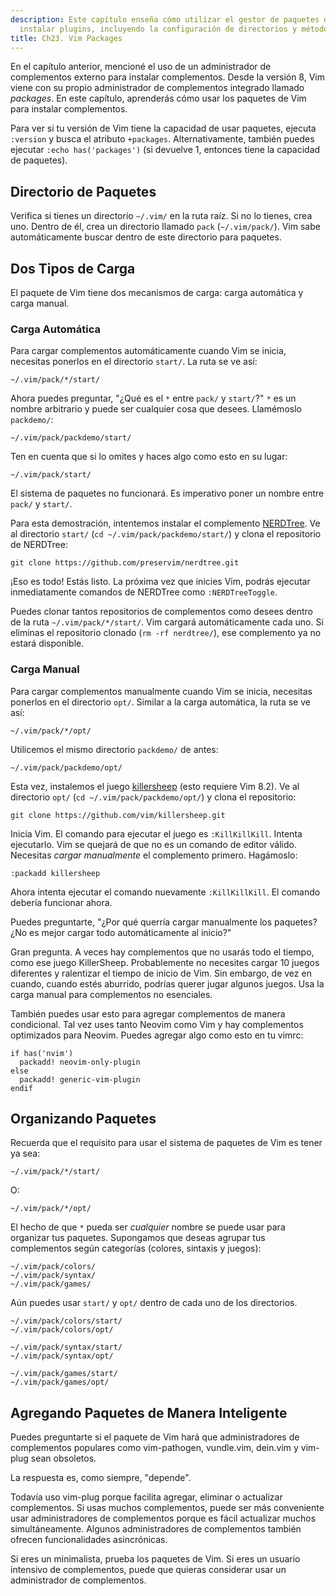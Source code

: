 ```yaml
---
description: Este capítulo enseña cómo utilizar el gestor de paquetes de Vim para
  instalar plugins, incluyendo la configuración de directorios y métodos de carga.
title: Ch23. Vim Packages
---
```


En el capítulo anterior, mencioné el uso de un administrador de complementos externo para instalar complementos. Desde la versión 8, Vim viene con su propio administrador de complementos integrado llamado *packages*. En este capítulo, aprenderás cómo usar los paquetes de Vim para instalar complementos.

Para ver si tu versión de Vim tiene la capacidad de usar paquetes, ejecuta `:version` y busca el atributo `+packages`. Alternativamente, también puedes ejecutar `:echo has('packages')` (si devuelve 1, entonces tiene la capacidad de paquetes).

## Directorio de Paquetes

Verifica si tienes un directorio `~/.vim/` en la ruta raíz. Si no lo tienes, crea uno. Dentro de él, crea un directorio llamado `pack` (`~/.vim/pack/`). Vim sabe automáticamente buscar dentro de este directorio para paquetes.

## Dos Tipos de Carga

El paquete de Vim tiene dos mecanismos de carga: carga automática y carga manual.

### Carga Automática

Para cargar complementos automáticamente cuando Vim se inicia, necesitas ponerlos en el directorio `start/`. La ruta se ve así:

```shell
~/.vim/pack/*/start/
```

Ahora puedes preguntar, "¿Qué es el `*` entre `pack/` y `start/`?" `*` es un nombre arbitrario y puede ser cualquier cosa que desees. Llamémoslo `packdemo/`:

```shell
~/.vim/pack/packdemo/start/
```

Ten en cuenta que si lo omites y haces algo como esto en su lugar:

```shell
~/.vim/pack/start/
```

El sistema de paquetes no funcionará. Es imperativo poner un nombre entre `pack/` y `start/`.

Para esta demostración, intentemos instalar el complemento [NERDTree](https://github.com/preservim/nerdtree). Ve al directorio `start/` (`cd ~/.vim/pack/packdemo/start/`) y clona el repositorio de NERDTree:

```shell
git clone https://github.com/preservim/nerdtree.git
```

¡Eso es todo! Estás listo. La próxima vez que inicies Vim, podrás ejecutar inmediatamente comandos de NERDTree como `:NERDTreeToggle`.

Puedes clonar tantos repositorios de complementos como desees dentro de la ruta `~/.vim/pack/*/start/`. Vim cargará automáticamente cada uno. Si eliminas el repositorio clonado (`rm -rf nerdtree/`), ese complemento ya no estará disponible.

### Carga Manual

Para cargar complementos manualmente cuando Vim se inicia, necesitas ponerlos en el directorio `opt/`. Similar a la carga automática, la ruta se ve así:

```shell
~/.vim/pack/*/opt/
```

Utilicemos el mismo directorio `packdemo/` de antes:

```shell
~/.vim/pack/packdemo/opt/
```

Esta vez, instalemos el juego [killersheep](https://github.com/vim/killersheep) (esto requiere Vim 8.2). Ve al directorio `opt/` (`cd ~/.vim/pack/packdemo/opt/`) y clona el repositorio:

```shell
git clone https://github.com/vim/killersheep.git
```

Inicia Vim. El comando para ejecutar el juego es `:KillKillKill`. Intenta ejecutarlo. Vim se quejará de que no es un comando de editor válido. Necesitas *cargar manualmente* el complemento primero. Hagámoslo:

```shell
:packadd killersheep
```

Ahora intenta ejecutar el comando nuevamente `:KillKillKill`. El comando debería funcionar ahora.

Puedes preguntarte, "¿Por qué querría cargar manualmente los paquetes? ¿No es mejor cargar todo automáticamente al inicio?"

Gran pregunta. A veces hay complementos que no usarás todo el tiempo, como ese juego KillerSheep. Probablemente no necesites cargar 10 juegos diferentes y ralentizar el tiempo de inicio de Vim. Sin embargo, de vez en cuando, cuando estés aburrido, podrías querer jugar algunos juegos. Usa la carga manual para complementos no esenciales.

También puedes usar esto para agregar complementos de manera condicional. Tal vez uses tanto Neovim como Vim y hay complementos optimizados para Neovim. Puedes agregar algo como esto en tu vimrc:

```shell
if has('nvim')
  packadd! neovim-only-plugin
else
  packadd! generic-vim-plugin
endif
```

## Organizando Paquetes

Recuerda que el requisito para usar el sistema de paquetes de Vim es tener ya sea:

```shell
~/.vim/pack/*/start/
```

O:

```shell
~/.vim/pack/*/opt/
```

El hecho de que `*` pueda ser *cualquier* nombre se puede usar para organizar tus paquetes. Supongamos que deseas agrupar tus complementos según categorías (colores, sintaxis y juegos):

```shell
~/.vim/pack/colors/
~/.vim/pack/syntax/
~/.vim/pack/games/
```

Aún puedes usar `start/` y `opt/` dentro de cada uno de los directorios.

```shell
~/.vim/pack/colors/start/
~/.vim/pack/colors/opt/

~/.vim/pack/syntax/start/
~/.vim/pack/syntax/opt/

~/.vim/pack/games/start/
~/.vim/pack/games/opt/
```

## Agregando Paquetes de Manera Inteligente

Puedes preguntarte si el paquete de Vim hará que administradores de complementos populares como vim-pathogen, vundle.vim, dein.vim y vim-plug sean obsoletos.

La respuesta es, como siempre, "depende".

Todavía uso vim-plug porque facilita agregar, eliminar o actualizar complementos. Si usas muchos complementos, puede ser más conveniente usar administradores de complementos porque es fácil actualizar muchos simultáneamente. Algunos administradores de complementos también ofrecen funcionalidades asincrónicas.

Si eres un minimalista, prueba los paquetes de Vim. Si eres un usuario intensivo de complementos, puede que quieras considerar usar un administrador de complementos.
